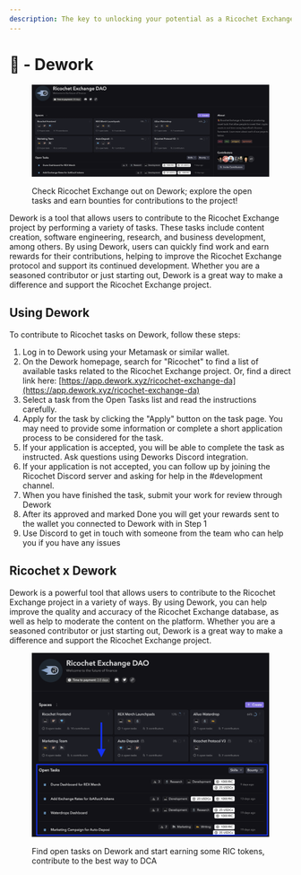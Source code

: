 ```yaml
---
description: The key to unlocking your potential as a Ricochet Exchange contributor
---
```


# 🧙 - Dework

<figure><img src="../.gitbook/assets/Screen Shot 2022-12-04 at 3.08.53 PM.png" alt=""><figcaption><p>Check Ricochet Exchange out on Dework; explore the open tasks and earn bounties for contributions to the project!</p></figcaption></figure>

Dework is a tool that allows users to contribute to the Ricochet Exchange project by performing a variety of tasks. These tasks include content creation, software engineering, research, and business development, among others. By using Dework, users can quickly find work and earn rewards for their contributions, helping to improve the Ricochet Exchange protocol and support its continued development. Whether you are a seasoned contributor or just starting out, Dework is a great way to make a difference and support the Ricochet Exchange project.

## Using Dework

To contribute to Ricochet tasks on Dework, follow these steps:

1. Log in to Dework using your Metamask or similar wallet.
2. On the Dework homepage, search for "Ricochet" to find a list of available tasks related to the Ricochet Exchange project. Or, find a direct link here: [https://app.dework.xyz/ricochet-exchange-da](https://app.dework.xyz/ricochet-exchange-da)
3. Select a task from the Open Tasks list and read the instructions carefully.
4. Apply for the task by clicking the "Apply" button on the task page. You may need to provide some information or complete a short application process to be considered for the task.
5. If your application is accepted, you will be able to complete the task as instructed. Ask questions using Deworks Discord integration.&#x20;
6. If your application is not accepted, you can follow up by joining the Ricochet Discord server and asking for help in the #development channel.
7. When you have finished the task, submit your work for review through Dework
8. After its approved and marked Done you will get your rewards sent to the wallet you connected to Dework with in Step 1
9. Use Discord to get in touch with someone from the team who can help you if you have any issues

## Ricochet x Dework

Dework is a powerful tool that allows users to contribute to the Ricochet Exchange project in a variety of ways. By using Dework, you can help improve the quality and accuracy of the Ricochet Exchange database, as well as help to moderate the content on the platform. Whether you are a seasoned contributor or just starting out, Dework is a great way to make a difference and support the Ricochet Exchange project.

<figure><img src="../.gitbook/assets/Screen Shot 2022-12-04 at 3.02.29 PM.png" alt=""><figcaption><p>Find open tasks on Dework and start earning some RIC tokens, contribute to the best way to DCA</p></figcaption></figure>
